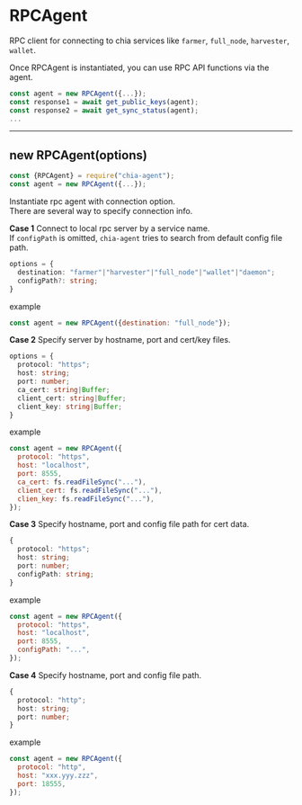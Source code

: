 # RPCAgent

RPC client for connecting to chia services like `farmer`, `full_node`, `harvester`, `wallet`.  

Once RPCAgent is instantiated, you can use RPC API functions via the agent.
```js
const agent = new RPCAgent({...});
const response1 = await get_public_keys(agent);
const response2 = await get_sync_status(agent);
...
```
---

## new RPCAgent(options)

```js
const {RPCAgent} = require("chia-agent");
const agent = new RPCAgent({...});
```

Instantiate rpc agent with connection option.  
There are several way to specify connection info.

**Case 1** Connect to local rpc server by a service name.  
If `configPath` is omitted, `chia-agent` tries to search from default config file path.
```typescript
options = {
  destination: "farmer"|"harvester"|"full_node"|"wallet"|"daemon";
  configPath?: string;
}
```
example
```js
const agent = new RPCAgent({destination: "full_node"});
```

**Case 2** Specify server by hostname, port and cert/key files.
```typescript
options = {
  protocol: "https";
  host: string;
  port: number;
  ca_cert: string|Buffer;
  client_cert: string|Buffer;
  client_key: string|Buffer;
}
```
example
```js
const agent = new RPCAgent({
  protocol: "https",
  host: "localhost",
  port: 8555,
  ca_cert: fs.readFileSync("..."),
  client_cert: fs.readFileSync("..."),
  clien_key: fs.readFileSync("..."),
});
```

**Case 3** Specify hostname, port and config file path for cert data.

```typescript
{
  protocol: "https";
  host: string;
  port: number;
  configPath: string;
}
```
example
```js
const agent = new RPCAgent({
  protocol: "https",
  host: "localhost",
  port: 8555,
  configPath: "...",
});
```

**Case 4** Specify hostname, port and config file path.

```typescript
{
  protocol: "http";
  host: string;
  port: number;
}
```
example
```js
const agent = new RPCAgent({
  protocol: "http",
  host: "xxx.yyy.zzz",
  port: 18555,
});
```

